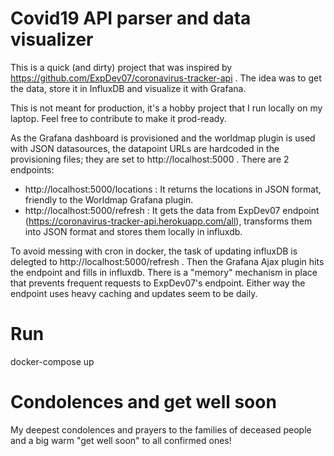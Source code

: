# Covid19 API parser and data visualizer
This is a quick (and dirty) project that was inspired by https://github.com/ExpDev07/coronavirus-tracker-api .
The idea was to get the data, store it in InfluxDB and visualize it with Grafana. 

This is not meant for production, it's a hobby project that I run locally on my laptop. Feel free to contribute to make it prod-ready.

As the Grafana dashboard is provisioned and the worldmap plugin is used with JSON datasources, the datapoint URLs are hardcoded in the provisioning files; they are set to http://localhost:5000 .
There are 2 endpoints:
- http://localhost:5000/locations : It returns the locations in JSON format, friendly to the Worldmap Grafana plugin.
- http://localhost:5000/refresh : It gets the data from ExpDev07 endpoint (https://coronavirus-tracker-api.herokuapp.com/all), transforms them into JSON format and stores them locally in influxdb. 

To avoid messing with cron in docker, the task of updating influxDB is delegted to http://localhost:5000/refresh . Then the Grafana Ajax plugin hits the endpoint and fills in influxdb. There is a "memory" mechanism in place that prevents frequent requests to ExpDev07's endpoint. Either way the endpoint uses heavy caching and updates seem to be daily.

# Run
docker-compose up

# Condolences and get well soon
My deepest condolences and prayers to the families of deceased people and a big warm "get well soon" to all confirmed ones!